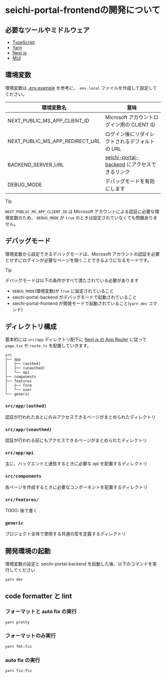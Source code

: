 # seichi-portal-frontendの開発について

## 必要なツールやミドルウェア

- [TypeScript](https://www.typescriptlang.org/)
- [Yarn](https://yarnpkg.com/)
- [Next.js](https://nextjs.org/)
- [MUI](https://mui.com/)

## 環境変数

環境変数は [.env.example](./.env.example) を参考に、`.env.local` ファイルを作成して設定してください。

| 環境変数名                      | 意味                                                                                                       |
| ------------------------------- | ---------------------------------------------------------------------------------------------------------- |
| NEXT_PUBLIC_MS_APP_CLIENT_ID    | Microsoft アカウントログイン用の CLIENT ID                                                                 |
| NEXT_PUBLIC_MS_APP_REDIRECT_URL | ログイン後にリダイレクトされるデフォルトの URL                                                             |
| BACKEND_SERVER_URL              | [seichi-portal-backend](https://github.com/GiganticMinecraft/seichi-portal-backend) にアクセスできるリンク |
| DEBUG_MODE                      | デバッグモードを有効にします                                                                               |

> [!TIP]
>
> `NEXT_PUBLIC_MS_APP_CLIENT_ID` は Microsoft アカウントによる認証に必要な環境変数のため、 `DEBUG_MODE` が `true` のときは設定されていなくても問題ありません。

## デバッグモード

環境変数から設定できるデバッグモードは、Microsoft アカウントの認証を必要とせずにログインが必要なページを開くことできるようになるモードです。

> [!TIP]
> デバッグモードは以下の条件がすべて満たされている必要があります
>
> - `DEBUG_MODE`(環境変数)が `true` に設定されていること
> - seichi-portal-backend がデバッグモードで起動されていること
> - seichi-portal-frontend が開発モードで起動されていること(`yarn dev` コマンド)

## ディレクトリ構成

基本的には `src/app` ディレクトリ配下に [Next.js の App Router](https://nextjs.org/docs/app) に従って `page.tsx` や `route.ts` を配置していきます。

```tree
src
├── app
│   ├── (authed)
│   ├── (unauthed)
│   └── api
├── components
├── features
│   ├── form
│   └── user
└── generic
```

### `src/app/(authed)`

認証が行われたあとにのみアクセスできるページがまとめられたディレクトリ

### `src/app/(unauthed)`

認証が行われる前にもアクセスできるページがまとめられたディレクトリ

### `src/app/api`

主に、バックエンドと通信するときに必要な api を配置するディレクトリ

### `src/components`

各ページを作成するときに必要なコンポーネントを配置するディレクトリ

### `src/features/`

TODO: 後で書く

### `generic`

プロジェクト全体で使用する共通の型を定義するディレクトリ

## 開発環境の起動

環境変数の設定と seichi-portal-backend を起動した後、以下のコマンドを実行してください

```bash
yarn dev
```

## code formatter と lint

### フォーマットと auto fix の実行

```bash
yarn pretty
```

### フォーマットのみ実行

```bash
yarn fmt:fix
```

### auto fix の実行

```bash
yarn fix:fix
```
